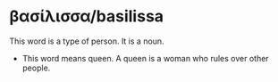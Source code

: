 # βασίλισσα/basilissa
This word is a type of person. It is a noun.

* This word means queen. A queen is a woman who rules over other people.
